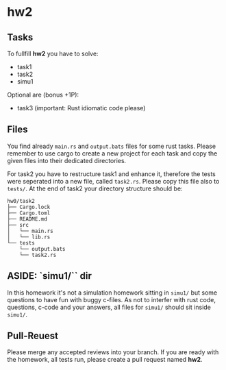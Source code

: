 # hw2

## Tasks
To fullfill **hw2** you have to solve:

- task1
- task2
- simu1

Optional are (bonus +1P):

- task3 (important: Rust idiomatic code please)

## Files
You find already `main.rs` and `output.bats` files for some rust tasks. Please remember to use cargo to create a new project for each task and copy the given files into their dedicated directories.

For task2 you have to restructure task1 and enhance it, therefore the tests were seperated into a new file, called `task2.rs`. Please copy this file also to `tests/`. At the end of task2 your directory structure should be:

```
hw0/task2
├── Cargo.lock
├── Cargo.toml
├── README.md
├── src
│   └── main.rs
│   └── lib.rs
└── tests
    └── output.bats
    └── task2.rs
```


## ASIDE: `simu1/`` dir

In this homework it's not a simulation homework sitting in `simu1/` but some questions to have fun with buggy c-files. As not to interfer with rust code, questions, c-code and your answers, all files for `simu1/` should sit inside `simu1/`.

## Pull-Reuest

Please merge any accepted reviews into your branch. If you are ready with the homework, all tests run, please create a pull request named **hw2**.
